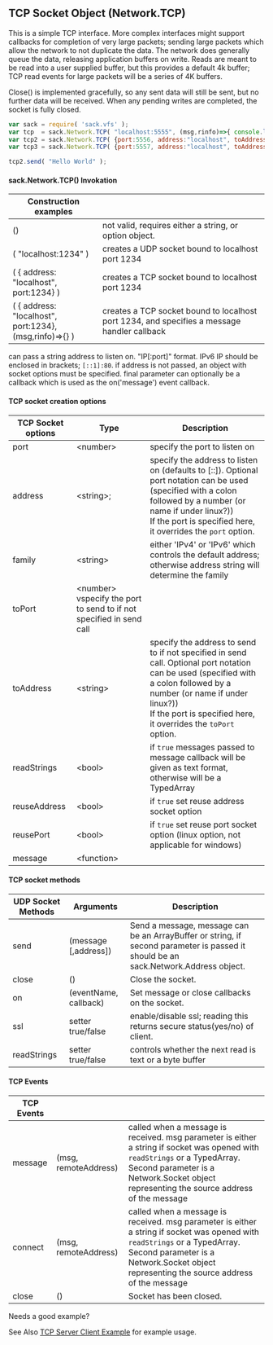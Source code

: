 

## TCP Socket Object (Network.TCP)

This is a simple TCP interface.  More complex interfaces might support callbacks for completion of very large packets; sending
large packets which allow the network to not duplicate the data.  The network does generally queue the data, releasing application
buffers on write.  Reads are meant to be read into a user supplied buffer, but this provides a default 4k buffer; TCP read events for
large packets will be a series of 4K buffers.

Close() is implemented gracefully, so any sent data will still be sent, but no further data will be received.  When any pending writes
are completed, the socket is fully closed.


``` js
var sack = require( 'sack.vfs' );
var tcp  = sack.Network.TCP( "localhost:5555", (msg,rinfo)=>{ console.log( "got message:", msg ) } );
var tcp2 = sack.Network.TCP( {port:5556, address:"localhost", toAddress:"localhost:5555" }, (msg,rinfo)=>{ console.log( "got message:", msg ) } );
var tcp3 = sack.Network.TCP( {port:5557, address:"localhost", toAddress:"localhost", toPort:5555, message:(msg,rinfo)=>{ console.log( "got message:", msg ) } );

tcp2.send( "Hello World" );

```

#### sack.Network.TCP() Invokation

| Construction examples |  |
|-----|----|
| ()  | not valid, requires either a string, or option object. |
| ( "localhost:1234" ) | creates a UDP socket bound to localhost port 1234 |
| ( { address: "localhost",<BR>port:1234} ) | creates a TCP socket bound to localhost port 1234 |
| ( { address: "localhost",<BR>port:1234}, (msg,rinfo)=>{} ) | creates a TCP socket bound to localhost port 1234, and specifies a message handler callback |

  can pass a string address to listen on.  "IP[:port]" format.  IPv6 IP should be enclosed in brackets;  `[::1]:80`.
  if address is not passed, an object with socket options must be specified.
  final parameter can optionally be a callback which is used as the on('message') event callback.

#### TCP socket creation options

| TCP Socket options | Type | Description  |
|----|----|---|
| port  | &lt;number&gt; |specify the port to listen on |
| address | &lt;string&gt;; |specify the address to listen on (defaults to [::]). Optional port notation can be used (specified with a colon followed by a number (or name if under linux?))<BR>If the port is specified here, it overrides the `port` option.|
| family | &lt;string&gt; |either 'IPv4' or 'IPv6' which controls the default address; otherwise address string will determine the family |
| toPort | &lt;number&gt; vspecify the port to send to if not specified in send call |
| toAddress | &lt;string&gt; |specify the address to send to if not specified in send call.  Optional port notation can be used (specified with a colon followed by a number (or name if under linux?)) <BR>If the port is specified here, it overrides the `toPort` option.|
| readStrings | &lt;bool&gt;| if `true` messages passed to message callback will be given as text format, otherwise will be a TypedArray |
| reuseAddress | &lt;bool&gt; |if `true` set reuse address socket option |
| reusePort | &lt;bool&gt; |if `true` set reuse port socket option (linux option, not applicable for windows) |
| message | &lt;function&gt; | |

#### TCP socket methods

| UDP Socket Methods | Arguments | Description  |
|-----|-----|-----|
| send | (message [,address]) | Send a message, message can be an ArrayBuffer or string,   if second parameter is passed it should be an sack.Network.Address object. |
| close | () | Close the socket. |
| on | (eventName, callback) | Set message or close callbacks on the socket. |
| ssl | setter true/false | enable/disable ssl; reading this returns secure status(yes/no) of client. |
| readStrings | setter true/false | controls whether the next read is text or a byte buffer |

#### TCP Events

| TCP Events |  |  |
|----|----|----|
| message | (msg, remoteAddress) | called when a message is received.  msg parameter is either a string if socket was opened with `readStrings` or a TypedArray.  Second parameter is a Network.Socket object representing the source address of the message |
| connect | (msg, remoteAddress) | called when a message is received.  msg parameter is either a string if socket was opened with `readStrings` or a TypedArray.  Second parameter is a Network.Socket object representing the source address of the message |
| close | () | Socket has been closed. | 


Needs a good example?

See Also [TCP Server Client Example](https://github.com/d3x0r/sack.vfs/blob/master/tests/tcp/) for example usage.
